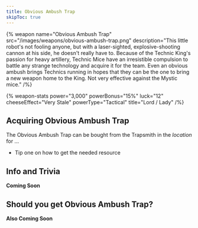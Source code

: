 ```yaml
---
title: Obvious Ambush Trap
skipToc: true
---
```


{% weapon
 name="Obvious Ambush Trap"
 src="/images/weapons/obvious-ambush-trap.png"
 description="This little robot's not fooling anyone, but with a laser-sighted, explosive-shooting cannon at his side, he doesn't really have to. Because of the Technic King's passion for heavy artillery, Technic Mice have an irresistible compulsion to battle any strange technology and acquire it for the team. Even an obvious ambush brings Technics running in hopes that they can be the one to bring a new weapon home to the King. Not very effective against the Mystic mice."
/%}

{% weapon-stats
 power="3,000"
 powerBonus="15%"
 luck="12"
 cheeseEffect="Very Stale"
 powerType="Tactical"
 title="Lord / Lady"
/%}

## Acquiring Obvious Ambush Trap

The Obvious Ambush Trap can be bought from the Trapsmith in the *location* for ...

- Tip one on how to get the needed resource

## Info and Trivia

**Coming Soon**

## Should you get Obvious Ambush Trap?

**Also Coming Soon**
